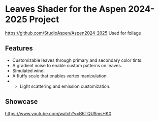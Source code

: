 # Leaves Shader for the Aspen 2024-2025 Project
https://github.com/StudioAspen/Aspen2024-2025
Used for foilage

## Features
- Customizable leaves through primary and secondary color tints.
- A gradient noise to enable custom patterns on leaves.
- Simulated wind.
- A fluffy scale that enables vertex manipulation.
- - Light scattering and emission customization.

## Showcase
https://www.youtube.com/watch?v=B6TQUSmsHK0
